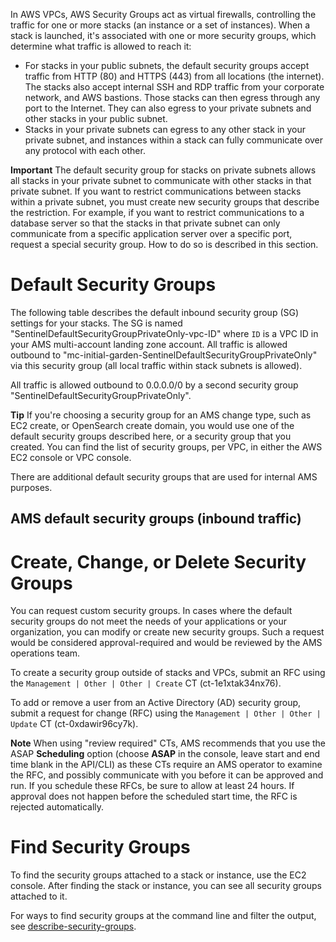 In AWS VPCs, AWS Security Groups act as virtual firewalls, controlling the traffic for one or more stacks (an instance or a set of instances). When a stack is launched, it's associated with one or more security groups, which determine what traffic is allowed to reach it:

- For stacks in your public subnets, the default security groups accept traffic from HTTP (80) and HTTPS (443) from all locations (the internet). The stacks also accept internal SSH and RDP traffic from your corporate network, and AWS bastions. Those stacks can then egress through any port to the Internet. They can also egress to your private subnets and other stacks in your public subnet.
- Stacks in your private subnets can egress to any other stack in your private subnet, and instances within a stack can fully communicate over any protocol with each other.

**Important**
The default security group for stacks on private subnets allows all stacks in your private subnet to communicate with other stacks in that private subnet. If you want to restrict communications between stacks within a private subnet, you must create new security groups that describe the restriction. For example, if you want to restrict communications to a database server so that the stacks in that private subnet can only communicate from a specific application server over a specific port, request a special security group. How to do so is described in this section.

# Default Security Groups
The following table describes the default inbound security group (SG) settings for your stacks. The SG is named "SentinelDefaultSecurityGroupPrivateOnly-vpc-ID" where ```ID``` is a VPC ID in your AMS multi-account landing zone account. All traffic is allowed outbound to "mc-initial-garden-SentinelDefaultSecurityGroupPrivateOnly" via this security group (all local traffic within stack subnets is allowed).

All traffic is allowed outbound to 0.0.0.0/0 by a second security group "SentinelDefaultSecurityGroupPrivateOnly".

**Tip**
If you're choosing a security group for an AMS change type, such as EC2 create, or OpenSearch create domain, you would use one of the default security groups described here, or a security group that you created. You can find the list of security groups, per VPC, in either the AWS EC2 console or VPC console.

There are additional default security groups that are used for internal AMS purposes.

## AMS default security groups (inbound traffic)


# Create, Change, or Delete Security Groups
You can request custom security groups. In cases where the default security groups do not meet the needs of your applications or your organization, you can modify or create new security groups. Such a request would be considered approval-required and would be reviewed by the AMS operations team.

To create a security group outside of stacks and VPCs, submit an RFC using the ```Management | Other | Other | Create``` CT (ct-1e1xtak34nx76).

To add or remove a user from an Active Directory (AD) security group, submit a request for change (RFC) using the ```Management | Other | Other | Update``` CT (ct-0xdawir96cy7k).

**Note**
When using "review required" CTs, AMS recommends that you use the ASAP **Scheduling** option (choose **ASAP** in the console, leave start and end time blank in the API/CLI) as these CTs require an AMS operator to examine the RFC, and possibly communicate with you before it can be approved and run. If you schedule these RFCs, be sure to allow at least 24 hours. If approval does not happen before the scheduled start time, the RFC is rejected automatically.

# Find Security Groups
To find the security groups attached to a stack or instance, use the EC2 console. After finding the stack or instance, you can see all security groups attached to it.

For ways to find security groups at the command line and filter the output, see [describe-security-groups](https://docs.aws.amazon.com/cli/latest/reference/ec2/describe-security-groups.html).